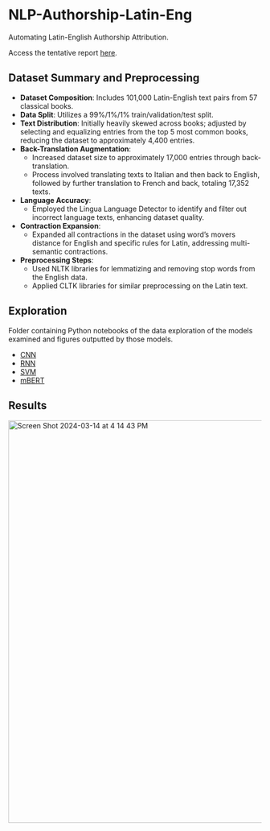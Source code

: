 # NLP-Authorship-Latin-Eng
Automating Latin-English Authorship Attribution. 

Access the tentative report [here](https://github.com/Saif-Shahin/NLP-Authorship-Latin-Eng/blob/main/Latin-Eng_Report.pdf).

## Dataset Summary and Preprocessing

- **Dataset Composition**: Includes 101,000 Latin-English text pairs from 57 classical books.
- **Data Split**: Utilizes a 99%/1%/1% train/validation/test split.
- **Text Distribution**: Initially heavily skewed across books; adjusted by selecting and equalizing entries from the top 5 most common books, reducing the dataset to approximately 4,400 entries.
- **Back-Translation Augmentation**:
  - Increased dataset size to approximately 17,000 entries through back-translation.
  - Process involved translating texts to Italian and then back to English, followed by further translation to French and back, totaling 17,352 texts.
- **Language Accuracy**:
  - Employed the Lingua Language Detector to identify and filter out incorrect language texts, enhancing dataset quality.
- **Contraction Expansion**:
  - Expanded all contractions in the dataset using word’s movers distance for English and specific rules for Latin, addressing multi-semantic contractions.
- **Preprocessing Steps**:
  - Used NLTK libraries for lemmatizing and removing stop words from the English data.
  - Applied CLTK libraries for similar preprocessing on the Latin text.


## Exploration
Folder containing Python notebooks of the data exploration of the models examined and figures outputted by those models. 
*  [CNN](https://github.com/sghassemlou/NLP-Authorship-Latin-Eng/blob/main/Exploration/Models/CNN_550.ipynb)
*  [RNN](https://github.com/sghassemlou/NLP-Authorship-Latin-Eng/blob/main/Exploration/Models/RNN.ipynb)
*  [SVM](https://github.com/sghassemlou/NLP-Authorship-Latin-Eng/blob/main/Exploration/Models/SVMipynb)
*  [mBERT](https://github.com/sghassemlou/NLP-Authorship-Latin-Eng/blob/main/Exploration/Models/mBERT.ipynb)

## Results

<img width="800" alt="Screen Shot 2024-03-14 at 4 14 43 PM" src="https://github.com/Saif-Shahin/NLP-Authorship-Latin-Eng/assets/90293080/df3c545c-a705-4a93-8786-95fb1a82bd96">


